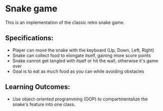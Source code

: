 # Snake game
This is an implementation of the classic retro snake game.
## Specifications:

- Player can move the snake with the keyboard (Up, Down, Left, Right)
- Snake can collect food to elongate itself, gaining more score points
- Snake cannot get tangled with itself or hit the wall, otherwise it's game over
- Goal is to eat as much food as you can while avoiding obstacles 

## Learning Outcomes:
- Use object-oriented programming (OOP) to compartmentalize the snake's feature into one class.